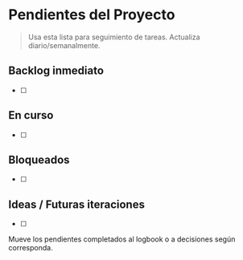 # Pendientes del Proyecto

> Usa esta lista para seguimiento de tareas. Actualiza diario/semanalmente.

## Backlog inmediato
- [ ] 

## En curso
- [ ] 

## Bloqueados
- [ ] 

## Ideas / Futuras iteraciones
- [ ] 

Mueve los pendientes completados al logbook o a decisiones según corresponda.
